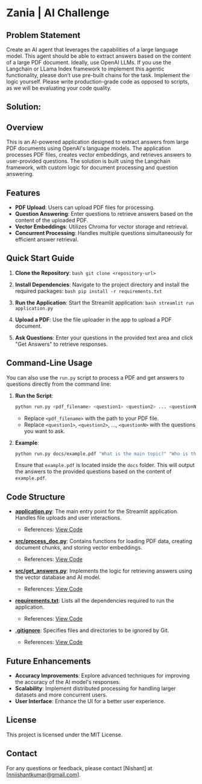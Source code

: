 # Zania | AI Challenge

## Problem Statement

Create an AI agent that leverages the capabilities of a large language model. This agent should be able to extract answers based on the content of a large PDF document. Ideally, use OpenAI LLMs. If you use the Langchain or LLama Index framework to implement this agentic functionality, please don’t use pre-built chains for the task. Implement the logic yourself. Please write production-grade code as opposed to scripts, as we will be evaluating your code quality.

## Solution:

## Overview

This is an AI-powered application designed to extract answers from large PDF documents using OpenAI's language models. The application processes PDF files, creates vector embeddings, and retrieves answers to user-provided questions. The solution is built using the Langchain framework, with custom logic for document processing and question answering.

## Features

- **PDF Upload**: Users can upload PDF files for processing.
- **Question Answering**: Enter questions to retrieve answers based on the content of the uploaded PDF.
- **Vector Embeddings**: Utilizes Chroma for vector storage and retrieval.
- **Concurrent Processing**: Handles multiple questions simultaneously for efficient answer retrieval.

## Quick Start Guide

1. **Clone the Repository**:   ```bash
   git clone <repository-url>   ```

2. **Install Dependencies**:
   Navigate to the project directory and install the required packages:   ```bash
   pip install -r requirements.txt   ```

3. **Run the Application**:
   Start the Streamlit application:   ```bash
   streamlit run application.py   ```

4. **Upload a PDF**:
   Use the file uploader in the app to upload a PDF document.

5. **Ask Questions**:
   Enter your questions in the provided text area and click "Get Answers" to retrieve responses.

## Command-Line Usage

You can also use the `run.py` script to process a PDF and get answers to questions directly from the command line:

1. **Run the Script**:
   ```bash
   python run.py <pdf_filename> <question1> <question2> ... <questionN>
   ```

   - Replace `<pdf_filename>` with the path to your PDF file.
   - Replace `<question1>`, `<question2>`, ..., `<questionN>` with the questions you want to ask.

2. **Example**:
   ```bash
   python run.py docs/example.pdf "What is the main topic?" "Who is the author?"
   ```

   Ensure that `example.pdf` is located inside the `docs` folder. This will output the answers to the provided questions based on the content of `example.pdf`.


## Code Structure

- **[application.py](application.py)**: The main entry point for the Streamlit application. Handles file uploads and user interactions.
  - References: [View Code](application.py#L1-L63)

- **[src/process_doc.py](src/process_doc.py)**: Contains functions for loading PDF data, creating document chunks, and storing vector embeddings.
  - References: [View Code](src/process_doc.py#L1-L105)

- **[src/get_answers.py](src/get_answers.py)**: Implements the logic for retrieving answers using the vector database and AI model.
  - References: [View Code](src/get_answers.py#L1-L79)

- **[requirements.txt](requirements.txt)**: Lists all the dependencies required to run the application.
  - References: [View Code](requirements.txt#L1-L166)

- **[.gitignore](.gitignore)**: Specifies files and directories to be ignored by Git.
  - References: [View Code](.gitignore#L1-L174)

## Future Enhancements

- **Accuracy Improvements**: Explore advanced techniques for improving the accuracy of the AI model's responses.
- **Scalability**: Implement distributed processing for handling larger datasets and more concurrent users.
- **User Interface**: Enhance the UI for a better user experience.

## License

This project is licensed under the MIT License.

## Contact

For any questions or feedback, please contact [Nishant] at [nniishantkumar@gmail.com].


